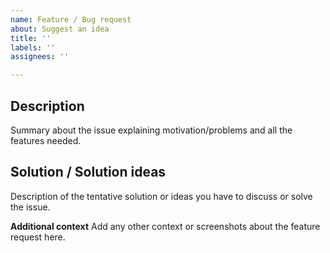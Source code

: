 ```yaml
---
name: Feature / Bug request
about: Suggest an idea
title: ''
labels: ''
assignees: ''

---
```


## Description
Summary about the issue explaining motivation/problems and all the features needed.

## Solution / Solution ideas
Description of the tentative solution or ideas you have to discuss or solve the issue.

**Additional context**
Add any other context or screenshots about the feature request here.
